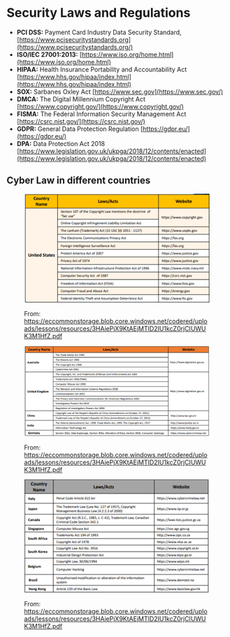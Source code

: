 # Security Laws and Regulations

* **PCI DSS:** Payment Card Industry Data Security Standard, [https://www.pcisecuritystandards.org](https://www.pcisecuritystandards.org/)
* **ISO/IEC 27001:2013:** [https://www.iso.org/home.html](https://www.iso.org/home.html)
* **HIPAA:** Health Insurance Portability and Accountability Act [https://www.hhs.gov/hipaa/index.html](https://www.hhs.gov/hipaa/index.html)
* **SOX:** Sarbanes Oxley Act [https://www.sec.gov](https://www.sec.gov/)
* **DMCA:** The Digital Millennium Copyright Act [https://www.copyright.gov/](https://www.copyright.gov/)
* **FISMA:** The Federal Information Security Management Act [https://csrc.nist.gov/](https://csrc.nist.gov/)
* **GDPR:** General Data Protection Regulation [https://gdpr.eu/](https://gdpr.eu/)
* **DPA:** Data Protection Act 2018 [https://www.legislation.gov.uk/ukpga/2018/12/contents/enacted](https://www.legislation.gov.uk/ukpga/2018/12/contents/enacted)

## Cyber Law in different countries&#x20;

<figure><img src="../.gitbook/assets/image (8).png" alt=""><figcaption><p>From: <a href="https://eccommonstorage.blob.core.windows.net/codered/uploads/lessons/resources/3HAiePjX9KtAEjMTID2IU1kcZ0rjCIUWUK3M1HfZ.pdf">https://eccommonstorage.blob.core.windows.net/codered/uploads/lessons/resources/3HAiePjX9KtAEjMTID2IU1kcZ0rjCIUWUK3M1HfZ.pdf</a></p></figcaption></figure>

<figure><img src="../.gitbook/assets/image (5).png" alt=""><figcaption><p>From: <a href="https://eccommonstorage.blob.core.windows.net/codered/uploads/lessons/resources/3HAiePjX9KtAEjMTID2IU1kcZ0rjCIUWUK3M1HfZ.pdf">https://eccommonstorage.blob.core.windows.net/codered/uploads/lessons/resources/3HAiePjX9KtAEjMTID2IU1kcZ0rjCIUWUK3M1HfZ.pdf</a></p></figcaption></figure>

<figure><img src="../.gitbook/assets/image (7).png" alt=""><figcaption><p>From: <a href="https://eccommonstorage.blob.core.windows.net/codered/uploads/lessons/resources/3HAiePjX9KtAEjMTID2IU1kcZ0rjCIUWUK3M1HfZ.pdf">https://eccommonstorage.blob.core.windows.net/codered/uploads/lessons/resources/3HAiePjX9KtAEjMTID2IU1kcZ0rjCIUWUK3M1HfZ.pdf</a></p></figcaption></figure>
